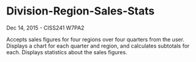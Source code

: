 # Division-Region-Sales-Stats
Dec 14, 2015 - CISS241 W7PA2

Accepts sales figures for four regions over four quarters from the user.  Displays a chart for each quarter and region, and calculates subtotals for each. Displays statistics about the sales figures.
